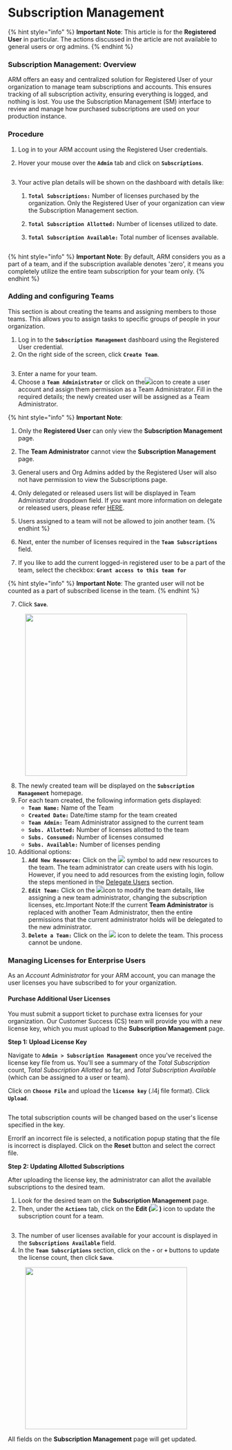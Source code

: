 # Subscription Management

{% hint style="info" %}
**Important Note**: This article is for the **Registered User** in particular. The actions discussed in the article are not available to general users or org admins.
{% endhint %}

### Subscription Management: Overview <a href="#subscription-management-overview" id="subscription-management-overview"></a>

ARM offers an easy and centralized solution for Registered User of your organization to manage team subscriptions and accounts. This ensures tracking of all subscription activity, ensuring everything is logged, and nothing is lost. You use the Subscription Management (SM) interface to review and manage how purchased subscriptions are used on your production instance.

### Procedure <a href="#procedure" id="procedure"></a>

1. Log in to your ARM account using the Registered User credentials.&#x20;
2.  Hover your mouse over the **`Admin`** tab and click on **`Subscriptions`**.

    <figure><img src="https://cdn.document360.io/8711f4e7-c040-4616-aac9-d947f87e4619/Images/Documentation/image-1613371366434.png" alt=""><figcaption></figcaption></figure>
3. Your active plan details will be shown on the dashboard with details like:
   1. **`Total Subscriptions:`** Number of licenses purchased by the organization. Only the Registered User of your organization can view the Subscription Management section.&#x20;
   2. **`Total Subscription Allotted:`** Number of licenses utilized to date.
   3.  **`Total Subscription Available:`** Total number of licenses available.

       <figure><img src="https://cdn.document360.io/8711f4e7-c040-4616-aac9-d947f87e4619/Images/Documentation/image-1613372997657.png" alt=""><figcaption></figcaption></figure>

{% hint style="info" %}
**Important Note**: By default, ARM considers you as a part of a team, and if the subscription available denotes 'zero', it means you completely utilize the entire team subscription for your team only.&#x20;
{% endhint %}

### Adding and configuring Teams  <a href="#adding-and-configuring-teams" id="adding-and-configuring-teams"></a>

This section is about creating the teams and assigning members to those teams. This allows you to assign tasks to specific groups of people in your organization.&#x20;

1. Log in to the **`Subscription Management`** dashboard using the Registered User credential.&#x20;
2. On the right side of the screen, click **`Create Team`**.

<figure><img src="https://cdn.document360.io/8711f4e7-c040-4616-aac9-d947f87e4619/Images/Documentation/image-1613373030633.png" alt=""><figcaption></figcaption></figure>

3. Enter a name for your team.
4. Choose a **`Team Administrator`** or click on the![](https://cdn.document360.io/8711f4e7-c040-4616-aac9-d947f87e4619/Images/Documentation/image-1613371626189.png)icon to create a user account and assign them permission as a Team Administrator. Fill in the required details; the newly created user will be assigned as a Team Administrator.

{% hint style="info" %}
**Important Note**:

1. Only the **Registered User** can only view the **Subscription Management** page.
2. The **Team Administrator** cannot view the **Subscription Management** page.
3. General users and Org Admins added by the Registered User will also not have permission to view the Subscriptions page.
4. Only delegated or released users list will be displayed in Team Administrator dropdown field. If you want more information on delegate or released users, please refer [HERE](../arm-administration/user-management/delegate-approvals-to-another-user.md).
5. Users assigned to a team will not be allowed to join another team.
{% endhint %}

5. Next, enter the number of licenses required in the **`Team Subscriptions`** field.
6. If you like to add the current logged-in registered user to be a part of the team, select the checkbox: **`Grant access to this team for`**

{% hint style="info" %}
**Important Note**: The granted user will not be counted as a part of subscribed license in the team.
{% endhint %}

7. &#x20;Click **`Save`**.

<figure><img src="https://cdn.document360.io/8711f4e7-c040-4616-aac9-d947f87e4619/Images/Documentation/image-1613373334482.png" alt="" width="375"><figcaption></figcaption></figure>

8. The newly created team will be displayed on the **`Subscription Management`** homepage.&#x20;
9. For each team created, the following information gets displayed:
   * **`Team Name:`** Name of the Team
   * **`Created Date:`** Date/time stamp for the team created
   * **`Team Admin:`** Team Administrator assigned to the current team
   * **`Subs. Allotted:`** Number of licenses allotted to the team
   * **`Subs. Consumed:`** Number of licenses consumed
   * **`Subs. Available:`** Number of licenses pending
10. Additional options:
    1. **`Add New Resource:`** Click on the ![](https://cdn.document360.io/8711f4e7-c040-4616-aac9-d947f87e4619/Images/Documentation/image-1613373619889.png) symbol to add new resources to the team. The team administrator can create users with his login. However, if you need to add resources from the existing login, follow the steps mentioned in the [Delegate Users](../arm-administration/user-management/delegate-approvals-to-another-user.md) section.
    2. **`Edit Team:`** Click on the ![](https://cdn.document360.io/8711f4e7-c040-4616-aac9-d947f87e4619/Images/Documentation/image-1613373639447.png)icon to modify the team details, like assigning a new team administrator, changing the subscription licenses, etc.Important Note:If the current **Team Administrator** is replaced with another Team Administrator, then the entire permissions that the current administrator holds will be delegated to the new administrator.
    3. **`Delete a Team:`** Click on the ![](https://cdn.document360.io/8711f4e7-c040-4616-aac9-d947f87e4619/Images/Documentation/image-1613373655253.png) icon to delete the team. This process cannot be undone.

### Managing Licenses for Enterprise Users <a href="#managing-licenses-for-enterprise-users" id="managing-licenses-for-enterprise-users"></a>

As an _Account Administrator_ for your ARM account, you can manage the user licenses you have subscribed to for your organization.

#### Purchase Additional User Licenses <a href="#purchase-additional-user-licenses" id="purchase-additional-user-licenses"></a>

You must submit a support ticket to purchase extra licenses for your organization. Our Customer Success (CS) team will provide you with a new license key, which you must upload to the **Subscription Management** page.

**Step 1: Upload License Key**

Navigate to **`Admin > Subscription Management`** once you've received the license key file from us. You'll see a summary of the _Total Subscription_ count, _Total Subscription Allotted_ so far, and _Total Subscription Available_ (which can be assigned to a user or team).&#x20;

Click on **`Choose File`** and upload the **`license key`** (.l4j file format). Click **`Upload`**.&#x20;

<figure><img src="https://cdn.document360.io/8711f4e7-c040-4616-aac9-d947f87e4619/Images/Documentation/image-1648659860162.png" alt=""><figcaption></figcaption></figure>

The total subscription counts will be changed based on the user's license specified in the key.

ErrorIf an incorrect file is selected, a notification popup stating that the file is incorrect is displayed. Click on the **Reset** button and select the correct file.

**Step 2: Updating Allotted Subscriptions**

After uploading the license key, the administrator can allot the available subscriptions to the desired team.

1. Look for the desired team on the **Subscription Management** page.
2. Then, under the **`Actions`** tab, click on the **Edit (**![](https://cdn.document360.io/8711f4e7-c040-4616-aac9-d947f87e4619/Images/Documentation/image-1613373639447.png) **)** icon to update the subscription count for a team.

<figure><img src="https://cdn.document360.io/8711f4e7-c040-4616-aac9-d947f87e4619/Images/Documentation/image-1648660359443.png" alt=""><figcaption></figcaption></figure>

3. The number of user licenses available for your account is displayed in the **`Subscriptions Available`** field.
4. In the **`Team Subscriptions`** section, click on the **`-`** or **`+`** buttons to update the license count, then click **`Save`**.

<figure><img src="https://cdn.document360.io/8711f4e7-c040-4616-aac9-d947f87e4619/Images/Documentation/image-1648660371823.png" alt="" width="375"><figcaption></figcaption></figure>

All fields on the **Subscription Management** page will get updated.
